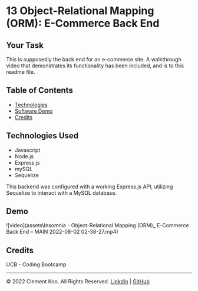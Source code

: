# 13 Object-Relational Mapping (ORM): E-Commerce Back End

## Your Task

This is supposedly the back end for an e-commerce site. A walkthrough video that demonstrates its functionality has been included, and is to this readme file.

## Table of Contents
- [Technologies](#technologies)
- [Software Demo](#demo)
- [Credits](#credits)

## Technologies Used
- Javascript
- Node.js
- Express.js
- mySQL
- Sequelize

This backend was configured with a working Express.js API, utilizing Sequelize to interact with a MySQL database.

## Demo

![video](assets\Insomnia - Object-Relational Mapping (ORM)_ E-Commerce Back End – MAIN 2022-08-02 02-38-27.mp4)
<br>

## Credits

UCB - Coding Bootcamp

---

© 2022 Clement Koo. All Rights Reserved.
[LinkdIn](https://www.linkedin.com/in/clement-t-k-459322138/) |
[GitHub](https://github.com/C-K999)
